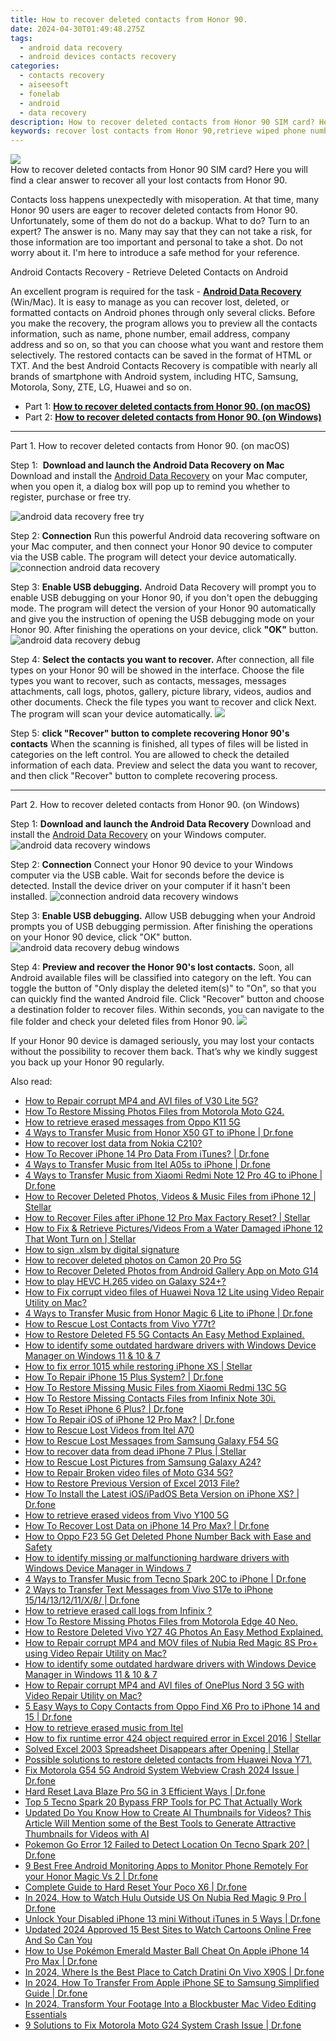 ```yaml
---
title: How to recover deleted contacts from Honor 90.
date: 2024-04-30T01:49:48.275Z
tags: 
  - android data recovery
  - android devices contacts recovery
categories: 
  - contacts recovery
  - aiseesoft
  - fonelab
  - android
  - data recovery
description: How to recover deleted contacts from Honor 90 SIM card? Here you will find a clear answer to recover all your lost contacts from Honor 90.
keywords: recover lost contacts from Honor 90,retrieve wiped phone number Honor 90,save erased contacts from Honor 90,android contacts retrieval,regain missing contacts,Honor 90 contacts recovery,get back deleted contacts from Honor 90 android,Honor 90 all contacts delete,how can i get contacts back on Honor 90,Honor 90 contacts recovery software,Honor 90 delete contacts recover,Honor 90 contacts disappeared
---
```


<img src="https://img0mobiles.techidaily.com/images/best-assets/devices/honor/honor-90/2.jpg" class="atpl-imgstyle"  />

<div class="atpl-content atpl-for-fonelab-android recover-contacts">

<div class="atpl-post-description-part-1">
How to recover deleted contacts from Honor 90 SIM card? Here you will find a clear answer to recover all your lost contacts from Honor 90.
</div>




<div class="atpl-post-description-part-2">
<div class="tpl-content-sub-paragraph-normal">
    <p>
      Contacts loss happens unexpectedly with misoperation. At that time, many  Honor 90 users are eager to recover deleted contacts from Honor 90. Unfortunately, some of them do not do a backup. What to do? Turn to an expert? The answer is no. Many may say that they can not take a risk, for those information are too important and personal to take a shot. Do not worry about it. I'm here to introduce a safe method for your reference.
    </p>
</div>


</div>

<div class="atpl-post-description-part-3">
<div class="tpl-content-sub-paragraph-title">
  Android Contacts Recovery - Retrieve Deleted Contacts on Android
</div>
<div class="tpl-content-sub-paragraph-content">
  <p>
    An excellent program is required for the task - <a href="https://tools.techidaily.com/aiseesoft-android-data-recovery/" ><strong>Android Data Recovery</strong></a> (Win/Mac). It is easy to manage as you can recover lost, deleted, or formatted contacts on Android phones through only several clicks. Before you make the recovery, the program allows you to preview all the contacts information, such as name, phone number, email address, company address and so on, so that you can choose what you want and restore them selectively. The restored contacts can be saved in the format of HTML or TXT. And the best Android Contacts Recovery is compatible with nearly all brands of smartphone with Android system, including HTC, Samsung, Motorola, Sony, ZTE, LG, Huawei and so on.
  </p>
</div>

</div>


<ul>
  <li>Part 1: <strong><a href="#p1"> How to recover deleted contacts from Honor 90.  (on macOS)</a></strong></li>
  <li>Part 2: <strong><a href="#p2"> How to recover deleted contacts from Honor 90.  (on Windows)</a></strong></li>
</ul>




<!-- Part 1 -->
<a id="p1" name="p1" ></a><hr>

<div>
  <span class="atpl-step-part-style">Part 1. How to recover deleted contacts from Honor 90. (on macOS)</span>
</div>  

<span class="atpl-stepstyle-a"><span>Step 1: </span></span> <strong>Download and launch the Android Data Recovery on Mac</strong>
Download and install the <a href="https://tools.techidaily.com/aiseesoft-android-data-recovery/" >Android Data Recovery</a> on your Mac computer, when you open it, a dialog box will pop up to remind you whether to register, purchase or free try.

<img src="https://tools.techidaily.com/images/apps/aiseesoft/android-data-recovery/mac-free-try.png" class="atpl-imgstyle" alt="android data recovery free try" />

<span class="atpl-stepstyle-a"><span>Step 2: </span></span> <strong>Connection</strong>
Run this powerful Android data recovering software on your Mac computer, and then connect your Honor 90 device to computer via the USB cable. The program will detect your device automatically.
<img src="https://tools.techidaily.com/images/apps/aiseesoft/android-data-recovery/mac-connection-interface.jpg" class="atpl-imgstyle" alt="connection android data recovery" />

<span class="atpl-stepstyle-a"><span>Step 3: </span></span> <strong>Enable USB debugging.</strong>
Android Data Recovery will prompt you to enable USB debugging on your Honor 90, if you don't open the debugging mode. The program will detect the version of your Honor 90 automatically and give you the instruction of opening the USB debugging mode on your Honor 90. After finishing the operations on your device, click <strong>"OK"</strong> button.
<img src="https://tools.techidaily.com/images/apps/aiseesoft/android-data-recovery/mac-android-usb-debug.jpg"  class="atpl-imgstyle" alt="android data recovery debug" />

<span class="atpl-stepstyle-a"><span>Step 4: </span></span> <strong>Select the contacts you want to recover.</strong>
After connection, all file types on your Honor 90 will be showed in the interface. Choose the file types you want to recover, such as contacts, messages, messages attachments, call logs, photos, gallery, picture library, videos, audios and other documents. Check the file types you want to recover and click Next. The program will scan your device automatically.
<img src="https://tools.techidaily.com/images/apps/aiseesoft/android-data-recovery/mac-choose-type-contacts.jpg" class="atpl-imgstyle"  />

<span class="atpl-stepstyle-a"><span>Step 5: </span></span> <strong>click "Recover" button to  complete recovering Honor 90's contacts</strong>
When the scanning is finished, all types of files will be listed in categories on the left control. You are allowed to check the detailed information of each data. Preview and select the data you want to recover, and then click "Recover" button to complete recovering process.


<a id="p2" name="p2"></a><hr>

<!-- Part 2 -->
<div>
  <span class="atpl-step-part-style">Part 2. How to recover deleted contacts from Honor 90. (on Windows)</span>
</div>

<span class="atpl-stepstyle-a"><span>Step 1: </span></span> <strong>Download and launch the Android Data Recovery</strong>
Download and install the <a href="https://tools.techidaily.com/aiseesoft-android-data-recovery/" >Android Data Recovery</a> on your Windows computer.
<img src="https://tools.techidaily.com/images/apps/aiseesoft/android-data-recovery/win-start-interface.png"  class="atpl-imgstyle" alt="android data recovery windows" />

<span class="atpl-stepstyle-a"><span>Step 2: </span></span> <strong>Connection</strong>
Connect your Honor 90 device to your Windows computer via the USB cable. Wait for seconds before the device is detected. Install the device driver on your computer if it hasn't been installed.
<img src="https://tools.techidaily.com/images/apps/aiseesoft/android-data-recovery/win-connection-interface.png" class="atpl-imgstyle" alt="connection android data recovery windows" />

<span class="atpl-stepstyle-a"><span>Step 3: </span></span> <strong>Enable USB debugging.</strong>
Allow USB debugging when your Android prompts you of USB debugging permission. After finishing the operations on your Honor 90 device, click "OK" button.
<img src="https://tools.techidaily.com/images/apps/aiseesoft/android-data-recovery/win-android-usb-debug.png" class="atpl-imgstyle" alt="android data recovery debug windows" />

<span class="atpl-stepstyle-a"><span>Step 4: </span></span> <strong>Preview and recover the Honor 90's lost contacts.</strong>
Soon, all Android available files will be classified into category on the left. You can toggle the button of "Only display the deleted item(s)" to "On", so that you can quickly find the wanted Android file. Click "Recover" button and choose a destination folder to recover files. Within seconds, you can navigate to the file folder and check your deleted files from Honor 90.
<img src="https://tools.techidaily.com/images/apps/aiseesoft/android-data-recovery/win-recover-contacts.jpg" class="atpl-imgstyle"  />

<div class="atpl-post-description-part-4">
<div class="tpl-content-sub-paragraph-normal">
  <p>
    If your Honor 90 device is damaged seriously, you may lost your contacts without the possibility to recover them back. That’s why we kindly suggest you back up your Honor 90 regularly.
  </p>
</div>
</div>

<ins class="adsbygoogle"
     style="display:block"
     data-ad-client="ca-pub-7571918770474297"
     data-ad-slot="8358498916"
     data-ad-format="auto"
     data-full-width-responsive="true"></ins>



</div>
<ins class="adsbygoogle"
    style="display:block"
    data-ad-format="autorelaxed"
    data-ad-client="ca-pub-7571918770474297"
    data-ad-slot="1223367746"></ins>

<span class="atpl-alsoreadstyle">Also read:</span>
<div><ul>
<li><a href="https://blog-min.techidaily.com/how-to-repair-corrupt-mp4-and-avi-files-of-v30-lite-5g-by-stellar-video-repair-mobile-video-repair/"><u>How to Repair corrupt MP4 and AVI files of V30 Lite 5G?</u></a></li>
<li><a href="https://blog-min.techidaily.com/how-to-restore-missing-photos-files-from-motorola-moto-g24-by-fonelab-android-recover-photos/"><u>How To  Restore Missing Photos Files from Motorola Moto G24.</u></a></li>
<li><a href="https://blog-min.techidaily.com/how-to-retrieve-erased-messages-from-oppo-k11-5g-by-fonelab-android-recover-messages/"><u>How to retrieve erased messages from Oppo K11 5G</u></a></li>
<li><a href="https://blog-min.techidaily.com/4-ways-to-transfer-music-from-honor-x50-gt-to-iphone-drfone-by-drfone-transfer-from-android-transfer-from-android/"><u>4 Ways to Transfer Music from Honor X50 GT to iPhone | Dr.fone</u></a></li>
<li><a href="https://blog-min.techidaily.com/how-to-recover-lost-data-from-nokia-c210-by-fonelab-android-recover-data/"><u>How to recover lost data from Nokia C210?</u></a></li>
<li><a href="https://blog-min.techidaily.com/how-to-recover-iphone-14-pro-data-from-itunes-drfone-by-drfone-ios-data-recovery-ios-data-recovery/"><u>How To Recover iPhone 14 Pro Data From iTunes? | Dr.fone</u></a></li>
<li><a href="https://blog-min.techidaily.com/4-ways-to-transfer-music-from-itel-a05s-to-iphone-drfone-by-drfone-transfer-from-android-transfer-from-android/"><u>4 Ways to Transfer Music from Itel A05s to iPhone | Dr.fone</u></a></li>
<li><a href="https://blog-min.techidaily.com/4-ways-to-transfer-music-from-xiaomi-redmi-note-12-pro-4g-to-iphone-drfone-by-drfone-transfer-from-android-transfer-from-android/"><u>4 Ways to Transfer Music from Xiaomi Redmi Note 12 Pro 4G to iPhone | Dr.fone</u></a></li>
<li><a href="https://blog-min.techidaily.com/how-to-recover-deleted-photos-videos-and-music-files-from-iphone-12-stellar-by-stellar-data-recovery-ios-iphone-data-recovery/"><u>How to Recover Deleted Photos, Videos & Music Files from iPhone 12 | Stellar</u></a></li>
<li><a href="https://blog-min.techidaily.com/how-to-recover-files-after-iphone-12-pro-max-factory-reset-stellar-by-stellar-data-recovery-ios-iphone-data-recovery/"><u>How to Recover Files after iPhone 12 Pro Max Factory Reset? | Stellar</u></a></li>
<li><a href="https://blog-min.techidaily.com/how-to-fix-and-retrieve-picturesvideos-from-a-water-damaged-iphone-12-that-wont-turn-on-stellar-by-stellar-data-recovery-ios-iphone-data-recovery/"><u>How to Fix & Retrieve Pictures/Videos From a Water Damaged iPhone 12 That Wont Turn on | Stellar</u></a></li>
<li><a href="https://blog-min.techidaily.com/how-to-sign-xlsm-by-digital-signature-by-ldigisigner-sign-a-excel-sign-a-excel/"><u>How to sign .xlsm by digital signature</u></a></li>
<li><a href="https://blog-min.techidaily.com/how-to-recover-deleted-photos-on-camon-20-pro-5g-by-stellar-photo-recovery-android-mobile-photo-recover/"><u>How to recover deleted photos on Camon 20 Pro 5G</u></a></li>
<li><a href="https://blog-min.techidaily.com/how-to-recover-deleted-photos-from-android-gallery-app-on-moto-g14-by-stellar-photo-recovery-android-mobile-photo-recover/"><u>How to Recover Deleted Photos from Android Gallery App on Moto G14</u></a></li>
<li><a href="https://blog-min.techidaily.com/how-to-play-hevc-h265-video-on-galaxy-s24plus-by-aiseesoft-video-converter-play-hevc-video-on-android/"><u>How to play HEVC H.265 video on Galaxy S24+?</u></a></li>
<li><a href="https://blog-min.techidaily.com/how-to-fix-corrupt-video-files-of-huawei-nova-12-lite-using-video-repair-utility-on-mac-by-stellar-video-repair-mobile-video-repair/"><u>How to Fix corrupt video files of Huawei Nova 12 Lite using Video Repair Utility on Mac?</u></a></li>
<li><a href="https://blog-min.techidaily.com/4-ways-to-transfer-music-from-honor-magic-6-lite-to-iphone-drfone-by-drfone-transfer-from-android-transfer-from-android/"><u>4 Ways to Transfer Music from Honor Magic 6 Lite to iPhone | Dr.fone</u></a></li>
<li><a href="https://blog-min.techidaily.com/how-to-rescue-lost-contacts-from-vivo-y77t-by-fonelab-android-recover-contacts/"><u>How to Rescue Lost Contacts from Vivo Y77t?</u></a></li>
<li><a href="https://blog-min.techidaily.com/how-to-restore-deleted-f5-5g-contacts-an-easy-method-explained-by-fonelab-android-recover-contacts/"><u>How to Restore Deleted F5 5G Contacts  An Easy Method Explained.</u></a></li>
<li><a href="https://blog-min.techidaily.com/how-to-identify-some-outdated-hardware-drivers-with-windows-device-manager-on-windows-11-and-10-and-7-by-drivereasy-guide/"><u>How to identify some outdated hardware drivers with Windows Device Manager on Windows 11 & 10 & 7</u></a></li>
<li><a href="https://blog-min.techidaily.com/how-to-fix-error-1015-while-restoring-iphone-xs-stellar-by-stellar-data-recovery-ios-iphone-data-recovery/"><u>How to fix error 1015 while restoring iPhone XS | Stellar</u></a></li>
<li><a href="https://blog-min.techidaily.com/how-to-repair-iphone-15-plus-system-drfone-by-drfone-ios-system-repair-ios-system-repair/"><u>How To Repair iPhone 15 Plus System? | Dr.fone</u></a></li>
<li><a href="https://blog-min.techidaily.com/how-to-restore-missing-music-files-from-xiaomi-redmi-13c-5g-by-fonelab-android-recover-music/"><u>How To  Restore Missing Music Files from Xiaomi Redmi 13C 5G</u></a></li>
<li><a href="https://blog-min.techidaily.com/how-to-restore-missing-contacts-files-from-infinix-note-30i-by-fonelab-android-recover-contacts/"><u>How To  Restore Missing Contacts Files from Infinix Note 30i.</u></a></li>
<li><a href="https://blog-min.techidaily.com/how-to-reset-iphone-6-plus-drfone-by-drfone-ios-system-repair-ios-system-repair/"><u>How To Reset iPhone 6 Plus? | Dr.fone</u></a></li>
<li><a href="https://blog-min.techidaily.com/how-to-repair-ios-of-iphone-12-pro-max-drfone-by-drfone-ios-system-repair-ios-system-repair/"><u>How To Repair iOS of iPhone 12 Pro Max? | Dr.fone</u></a></li>
<li><a href="https://blog-min.techidaily.com/how-to-rescue-lost-videos-from-itel-a70-by-fonelab-android-recover-video/"><u>How to Rescue Lost Videos from Itel A70</u></a></li>
<li><a href="https://blog-min.techidaily.com/how-to-rescue-lost-messages-from-samsung-galaxy-f54-5g-by-fonelab-android-recover-messages/"><u>How to Rescue Lost Messages from Samsung Galaxy F54 5G</u></a></li>
<li><a href="https://blog-min.techidaily.com/how-to-recover-data-from-dead-iphone-7-plus-stellar-by-stellar-data-recovery-ios-iphone-data-recovery/"><u>How to recover data from dead iPhone 7 Plus | Stellar</u></a></li>
<li><a href="https://blog-min.techidaily.com/how-to-rescue-lost-pictures-from-samsung-galaxy-a24-by-fonelab-android-recover-pictures/"><u>How to Rescue Lost Pictures from Samsung Galaxy A24?</u></a></li>
<li><a href="https://blog-min.techidaily.com/how-to-repair-broken-video-files-of-moto-g34-5g-by-stellar-video-repair-mobile-video-repair/"><u>How to Repair Broken video files of Moto G34 5G?</u></a></li>
<li><a href="https://blog-min.techidaily.com/how-to-restore-previous-version-of-excel-2013-file-by-stellar-guide/"><u>How to Restore Previous Version of Excel 2013 File?</u></a></li>
<li><a href="https://blog-min.techidaily.com/how-to-install-the-latest-iosipados-beta-version-on-iphone-xs-drfone-by-drfone-ios-system-repair-ios-system-repair/"><u>How To Install the Latest iOS/iPadOS Beta Version on iPhone XS? | Dr.fone</u></a></li>
<li><a href="https://blog-min.techidaily.com/how-to-retrieve-erased-videos-from-vivo-y100-5g-by-fonelab-android-recover-video/"><u>How to retrieve erased videos from Vivo Y100 5G</u></a></li>
<li><a href="https://blog-min.techidaily.com/how-to-recover-lost-data-on-iphone-14-pro-max-drfone-by-drfone-ios-data-recovery-ios-data-recovery/"><u>How To Recover Lost Data on iPhone 14 Pro Max? | Dr.fone</u></a></li>
<li><a href="https://blog-min.techidaily.com/how-to-oppo-f23-5g-get-deleted-phone-number-back-with-ease-and-safety-by-fonelab-android-recover-contacts/"><u>How to Oppo F23 5G Get Deleted Phone Number Back with Ease and Safety</u></a></li>
<li><a href="https://blog-min.techidaily.com/how-to-identify-missing-or-malfunctioning-hardware-drivers-with-windows-device-manager-in-windows-7-by-drivereasy-guide/"><u>How to identify missing or malfunctioning hardware drivers with Windows Device Manager in Windows 7</u></a></li>
<li><a href="https://blog-min.techidaily.com/4-ways-to-transfer-music-from-tecno-spark-20c-to-iphone-drfone-by-drfone-transfer-from-android-transfer-from-android/"><u>4 Ways to Transfer Music from Tecno Spark 20C to iPhone | Dr.fone</u></a></li>
<li><a href="https://blog-min.techidaily.com/2-ways-to-transfer-text-messages-from-vivo-s17e-to-iphone-1514131211x8-drfone-by-drfone-transfer-from-android-transfer-from-android/"><u>2 Ways to Transfer Text Messages from Vivo S17e to iPhone 15/14/13/12/11/X/8/ | Dr.fone</u></a></li>
<li><a href="https://blog-min.techidaily.com/how-to-retrieve-erased-call-logs-from-infinix-by-fonelab-android-recover-call-logs/"><u>How to retrieve erased call logs from Infinix ?</u></a></li>
<li><a href="https://blog-min.techidaily.com/how-to-restore-missing-photos-files-from-motorola-edge-40-neo-by-fonelab-android-recover-photos/"><u>How To  Restore Missing Photos Files from Motorola Edge 40 Neo.</u></a></li>
<li><a href="https://blog-min.techidaily.com/how-to-restore-deleted-vivo-y27-4g-photos-an-easy-method-explained-by-fonelab-android-recover-photos/"><u>How to Restore Deleted Vivo Y27 4G Photos  An Easy Method Explained.</u></a></li>
<li><a href="https://blog-min.techidaily.com/how-to-repair-corrupt-mp4-and-mov-files-of-nubia-red-magic-8s-proplus-using-video-repair-utility-on-mac-by-stellar-video-repair-mobile-video-repair/"><u>How to Repair corrupt MP4 and MOV files of Nubia Red Magic 8S Pro+ using Video Repair Utility on Mac?</u></a></li>
<li><a href="https://blog-min.techidaily.com/how-to-identify-some-outdated-hardware-drivers-with-windows-device-manager-in-windows-11-and-10-and-7-by-drivereasy-guide/"><u>How to identify some outdated hardware drivers with Windows Device Manager in Windows 11 & 10 & 7</u></a></li>
<li><a href="https://blog-min.techidaily.com/how-to-repair-corrupt-mp4-and-avi-files-of-oneplus-nord-3-5g-with-video-repair-utility-on-mac-by-stellar-video-repair-mobile-video-repair/"><u>How to Repair corrupt MP4 and AVI files of OnePlus Nord 3 5G with Video Repair Utility on Mac?</u></a></li>
<li><a href="https://blog-min.techidaily.com/5-easy-ways-to-copy-contacts-from-oppo-find-x6-pro-to-iphone-14-and-15-drfone-by-drfone-transfer-from-android-transfer-from-android/"><u>5 Easy Ways to Copy Contacts from Oppo Find X6 Pro to iPhone 14 and 15 | Dr.fone</u></a></li>
<li><a href="https://blog-min.techidaily.com/how-to-retrieve-erased-music-from-itel-by-fonelab-android-recover-music/"><u>How to retrieve erased music from Itel</u></a></li>
<li><a href="https://blog-min.techidaily.com/how-to-fix-runtime-error-424-object-required-error-in-excel-2016-stellar-by-stellar-guide/"><u>How to fix runtime error 424 object required error in Excel 2016 | Stellar</u></a></li>
<li><a href="https://techidaily.com/solved-excel-2003-spreadsheet-disappears-after-opening-stellar-by-stellar-guide/"><u>Solved Excel 2003 Spreadsheet Disappears after Opening | Stellar</u></a></li>
<li><a href="https://review-topics.techidaily.com/possible-solutions-to-restore-deleted-contacts-from-huawei-nova-y71-by-fonelab-android-recover-contacts/"><u>Possible solutions to restore deleted contacts from Huawei Nova Y71.</u></a></li>
<li><a href="https://howto.techidaily.com/fix-motorola-g54-5g-android-system-webview-crash-2024-issue-drfone-by-drfone-fix-android-problems-fix-android-problems/"><u>Fix Motorola G54 5G Android System Webview Crash 2024 Issue | Dr.fone</u></a></li>
<li><a href="https://techidaily.com/hard-reset-lava-blaze-pro-5g-in-3-efficient-ways-drfone-by-drfone-reset-android-reset-android/"><u>Hard Reset Lava Blaze Pro 5G in 3 Efficient Ways | Dr.fone</u></a></li>
<li><a href="https://bypass-frp.techidaily.com/top-5-tecno-spark-20-bypass-frp-tools-for-pc-that-actually-work-by-drfone-android/"><u>Top 5 Tecno Spark 20 Bypass FRP Tools for PC That Actually Work</u></a></li>
<li><a href="https://ai-editing-video.techidaily.com/updated-do-you-know-how-to-create-ai-thumbnails-for-videos-this-article-will-mention-some-of-the-best-tools-to-generate-attractive-thumbnails-for-videos-wit/"><u>Updated Do You Know How to Create AI Thumbnails for Videos? This Article Will Mention some of the Best Tools to Generate Attractive Thumbnails for Videos with AI</u></a></li>
<li><a href="https://pokemon-go-android.techidaily.com/pokemon-go-error-12-failed-to-detect-location-on-tecno-spark-20-drfone-by-drfone-virtual-android/"><u>Pokemon Go Error 12 Failed to Detect Location On Tecno Spark 20? | Dr.fone</u></a></li>
<li><a href="https://android-location.techidaily.com/9-best-free-android-monitoring-apps-to-monitor-phone-remotely-for-your-honor-magic-vs-2-drfone-by-drfone-virtual/"><u>9 Best Free Android Monitoring Apps to Monitor Phone Remotely For your Honor Magic Vs 2 | Dr.fone</u></a></li>
<li><a href="https://techidaily.com/complete-guide-to-hard-reset-your-poco-x6-drfone-by-drfone-reset-android-reset-android/"><u>Complete Guide to Hard Reset Your Poco X6 | Dr.fone</u></a></li>
<li><a href="https://phone-solutions.techidaily.com/in-2024-how-to-watch-hulu-outside-us-on-nubia-red-magic-9-pro-drfone-by-drfone-virtual-android/"><u>In 2024, How to Watch Hulu Outside US On Nubia Red Magic 9 Pro | Dr.fone</u></a></li>
<li><a href="https://iphone-unlock.techidaily.com/unlock-your-disabled-iphone-13-mini-without-itunes-in-5-ways-drfone-by-drfone-ios/"><u>Unlock Your Disabled iPhone 13 mini Without iTunes in 5 Ways | Dr.fone</u></a></li>
<li><a href="https://animation-videos.techidaily.com/updated-2024-approved-15-best-sites-to-watch-cartoons-online-free-and-so-can-you/"><u>Updated 2024 Approved 15 Best Sites to Watch Cartoons Online Free And So Can You</u></a></li>
<li><a href="https://ios-pokemon-go.techidaily.com/how-to-use-pokemon-emerald-master-ball-cheat-on-apple-iphone-14-pro-max-drfone-by-drfone-virtual-ios/"><u>How to Use Pokémon Emerald Master Ball Cheat On Apple iPhone 14 Pro Max | Dr.fone</u></a></li>
<li><a href="https://change-location.techidaily.com/in-2024-where-is-the-best-place-to-catch-dratini-on-vivo-x90s-drfone-by-drfone-virtual-android/"><u>In 2024, Where Is the Best Place to Catch Dratini On Vivo X90S | Dr.fone</u></a></li>
<li><a href="https://iphone-transfer.techidaily.com/in-2024-how-to-transfer-from-apple-iphone-se-to-samsung-simplified-guide-drfone-by-drfone-transfer-from-ios/"><u>In 2024, How To Transfer From Apple iPhone SE to Samsung Simplified Guide | Dr.fone</u></a></li>
<li><a href="https://ai-video-apps.techidaily.com/in-2024-transform-your-footage-into-a-blockbuster-mac-video-editing-essentials/"><u>In 2024, Transform Your Footage Into a Blockbuster Mac Video Editing Essentials</u></a></li>
<li><a href="https://howto.techidaily.com/9-solutions-to-fix-motorola-moto-g24-system-crash-issue-drfone-by-drfone-fix-android-problems-fix-android-problems/"><u>9 Solutions to Fix Motorola Moto G24 System Crash Issue | Dr.fone</u></a></li>
</ul></div>

